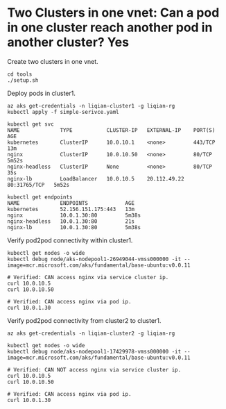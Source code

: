 # Two Clusters in one vnet: Can a pod in one cluster reach another pod in another cluster? Yes

Create two clusters in one vnet.
```
cd tools
./setup.sh
```

Deploy pods in cluster1.
```
az aks get-credentials -n liqian-cluster1 -g liqian-rg
kubectl apply -f simple-serivce.yaml

kubectl get svc
NAME             TYPE           CLUSTER-IP   EXTERNAL-IP    PORT(S)        AGE
kubernetes       ClusterIP      10.0.10.1    <none>         443/TCP        13m
nginx            ClusterIP      10.0.10.50   <none>         80/TCP         5m52s
nginx-headless   ClusterIP      None         <none>         80/TCP         35s
nginx-lb         LoadBalancer   10.0.10.5    20.112.49.22   80:31765/TCP   5m52s

kubectl get endpoints
NAME             ENDPOINTS            AGE
kubernetes       52.156.151.175:443   13m
nginx            10.0.1.30:80         5m38s
nginx-headless   10.0.1.30:80         21s
nginx-lb         10.0.1.30:80         5m38s
```

Verify pod2pod connectivity within cluster1.
```
kubectl get nodes -o wide
kubectl debug node/aks-nodepool1-26949044-vmss000000 -it --image=mcr.microsoft.com/aks/fundamental/base-ubuntu:v0.0.11

# Verified: CAN access nginx via service cluster ip.
curl 10.0.10.5
curl 10.0.10.50

# Verified: CAN access nginx via pod ip.
curl 10.0.1.30
```

Verify pod2pod connectivity from cluster2 to cluster1.

```
az aks get-credentials -n liqian-cluster2 -g liqian-rg

kubectl get nodes -o wide
kubectl debug node/aks-nodepool1-17429978-vmss000000 -it --image=mcr.microsoft.com/aks/fundamental/base-ubuntu:v0.0.11

# Verified: CAN NOT access nginx via service cluster ip.
curl 10.0.10.5
curl 10.0.10.50

# Verified: CAN access nginx via pod ip.
curl 10.0.1.30
```
